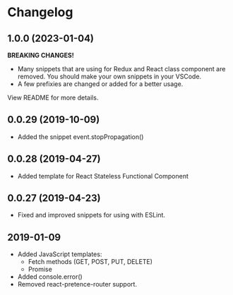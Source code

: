 # Changelog
## 1.0.0 (2023-01-04)
__BREAKING CHANGES!__
* Many snippets that are using for Redux and React class component are removed. You should make your own snippets in your VSCode.
* A few prefixies are changed or added for a better usage.

View README for more details.

## 0.0.29 (2019-10-09)
* Added the snippet event.stopPropagation()

## 0.0.28 (2019-04-27)
* Added template for React Stateless Functional Component

## 0.0.27 (2019-04-23)
* Fixed and improved snippets for using with ESLint.

## 2019-01-09
* Added JavaScript templates:
    * Fetch methods (GET, POST, PUT, DELETE)
    * Promise
* Added console.error()
* Removed react-pretence-router support.